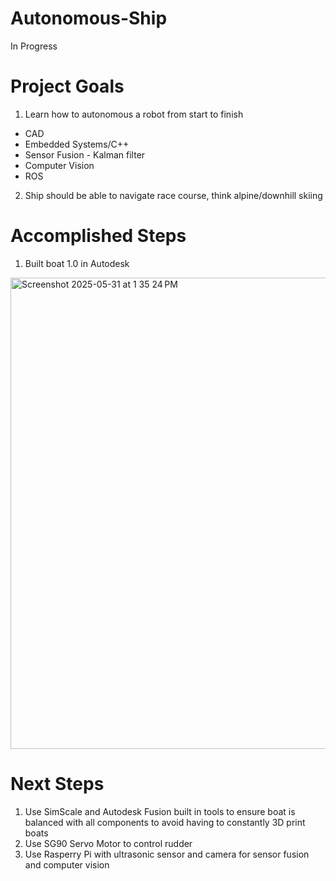 # Autonomous-Ship
In Progress
# Project Goals
1. Learn how to autonomous a robot from start to finish
  - CAD
  - Embedded Systems/C++
  - Sensor Fusion - Kalman filter
  - Computer Vision
  - ROS
2. Ship should be 
able to navigate race course, think alpine/downhill skiing

# Accomplished Steps
1. Built boat 1.0 in Autodesk
<img width="754" alt="Screenshot 2025-05-31 at 1 35 24 PM" src="https://github.com/user-attachments/assets/e0b49fca-9878-48d5-90a6-fdf6400a827d" />


# Next Steps
1. Use SimScale and Autodesk Fusion built in tools to ensure boat is balanced with all components to avoid having to constantly 3D print boats
2. Use SG90 Servo Motor to control rudder 
3. Use Rasperry Pi with ultrasonic sensor and camera for sensor fusion and computer vision
